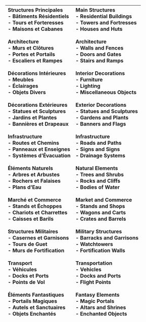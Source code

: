
| <div align="left">**Structures Principales**<br>- Bâtiments Résidentiels<br>- Tours et Forteresses<br>- Maisons et Cabanes<br><br>**Architecture**<br>- Murs et Clôtures<br>- Portes et Portails<br>- Escaliers et Rampes<br><br>**Décorations Intérieures**<br>- Meubles<br>- Éclairages<br>- Objets Divers<br><br>**Décorations Extérieures**<br>- Statues et Sculptures<br>- Jardins et Plantes<br>- Bannières et Drapeaux<br><br>**Infrastructure**<br>- Routes et Chemins<br>- Panneaux et Enseignes<br>- Systèmes d’Évacuation<br><br>**Éléments Naturels**<br>- Arbres et Arbustes<br>- Rochers et Falaises<br>- Plans d’Eau<br><br>**Marché et Commerce**<br>- Stands et Échoppes<br>- Chariots et Charrettes<br>- Caisses et Barils<br><br>**Structures Militaires**<br>- Casernes et Garnisons<br>- Tours de Guet<br>- Murs de Fortification<br><br>**Transport**<br>- Véhicules<br>- Docks et Ports<br>- Points de Vol<br><br> **Éléments Fantastiques**<br>- Portails Magiques<br>- Autels et Sanctuaires<br>- Objets Enchantés </div>| <div align="left">**Main Structures**<br>- Residential Buildings<br>- Towers and Fortresses<br>- Houses and Huts<br><br>**Architecture**<br>- Walls and Fences<br>- Doors and Gates<br>- Stairs and Ramps<br><br>**Interior Decorations**<br>- Furniture<br>- Lighting<br>- Miscellaneous Objects<br><br>**Exterior Decorations**<br>- Statues and Sculptures<br>- Gardens and Plants<br>- Banners and Flags<br><br>**Infrastructure**<br>- Roads and Paths<br>- Signs and Signs<br>- Drainage Systems<br><br>**Natural Elements**<br>- Trees and Shrubs<br>- Rocks and Cliffs<br>- Bodies of Water<br><br>**Market and Commerce**<br>- Stands and Shops<br>- Wagons and Carts<br>- Crates and Barrels<br><br>**Military Structures**<br>- Barracks and Garrisons<br>- Watchtowers<br>- Fortification Walls<br><br>**Transportation**<br>- Vehicles<br>- Docks and Ports<br>- Flight Points<br><br> **Fantasy Elements**<br>- Magic Portals<br>- Altars and Shrines<br>- Enchanted Objects </div>|
| ----------------------------------------------------------------------------------------------------------------------------------------------------------------------------------------------------------------------------------------------------------------------------------------------------------------------------------------------------------------------------------------------------------------------------------------------------------------------------------------------------------------------------------------------------------------------------------------------------------------------------------------------------------------------------------------------------------------------------------------------------------------------------------------------------------------------------------------------------------------------------------------------------------------------------------------------------------------------------------------------------------------------------------------------------------------------------------------------- | ---------------------------------------------------------------------------------------------------------------------------------------------------------------------------------------------------------------------------------------------------------------------------------------------------------------------------------------------------------------------------------------------------------------------------------------------------------------------------------------------------------------------------------------------------------------------------------------------------------------------------------------------------------------------------------------------------------------------------------------------------------------------------------------------------------------------------------------------------------------------------------------------------------------------------------------------------------------------------------------------------------------------------------------------- |
